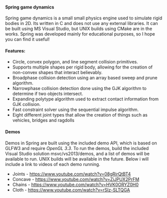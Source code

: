 #### Spring game dynamics ####

Spring game dynamics is a small small physics engine used to simulate rigid bodies in 2D. Its written in C and does not use any external libraries. It can be built using MS Visual Studio, but UNIX builds using CMake are in the works. Spring was developed mainly for educational purposes, so I hope you can find it useful!

#### Features: ####
* Circle, convex polygon, and line segment collision primitives.
* Supports multiple shapes per rigid body, allowing for the creation of non-convex shapes that interact believably.
* Broadphase collision detection using an array based sweep and prune algorithm.
* Narrowphase collision detection done using the GJK algorithm to determine if two objects intersect.
* Expanding polytype algorithm used to extract contact information from GJK collision.
* Fast constraint solver using the sequential impulse algorithm.
* Eight different joint types that allow the creation of things such as vehicles, bridges and ragdolls

#### Demos ####
Demos in Spring are built using the included demo API, which is based on GLFW3 and require _OpenGL 3.3_. To run the demos, build the included Visual Studio solution msvc/vs2013/demos, and a list of demos will be available to run. UNIX builds will be available in the future. Below i will include a link to videos of each demo running.

* Joints  - https://www.youtube.com/watch?v=08gRirQtBT4 
* Concave - https://www.youtube.com/watch?v=ZiJPUX2PrFM 
* Chains  - https://www.youtube.com/watch?v=HVK0ORYZ0H0 
* Cloth   - https://www.youtube.com/watch?v=rSIz-SLTQGA
